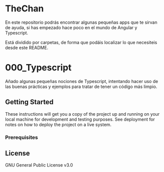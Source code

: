 # TheChan
En este repositorio podrás encontrar algunas pequeñas apps que te sirvan de ayuda, si has empezado hace poco en el mundo de Angular y Typescript.

Está dividido por carpetas, de forma que podáis localizar lo que necesiteis desde este README.

# 000_Typescript

Añado algunas pequeñas nociones de Typescript, intentando hacer uso de las buenas prácticas y ejemplos para tratar de tener un código más limpio.

## Getting Started

These instructions will get you a copy of the project up and running on your local machine for development and testing purposes. See deployment for notes on how to deploy the project on a live system.

### Prerequisites


## License

GNU General Public License v3.0

